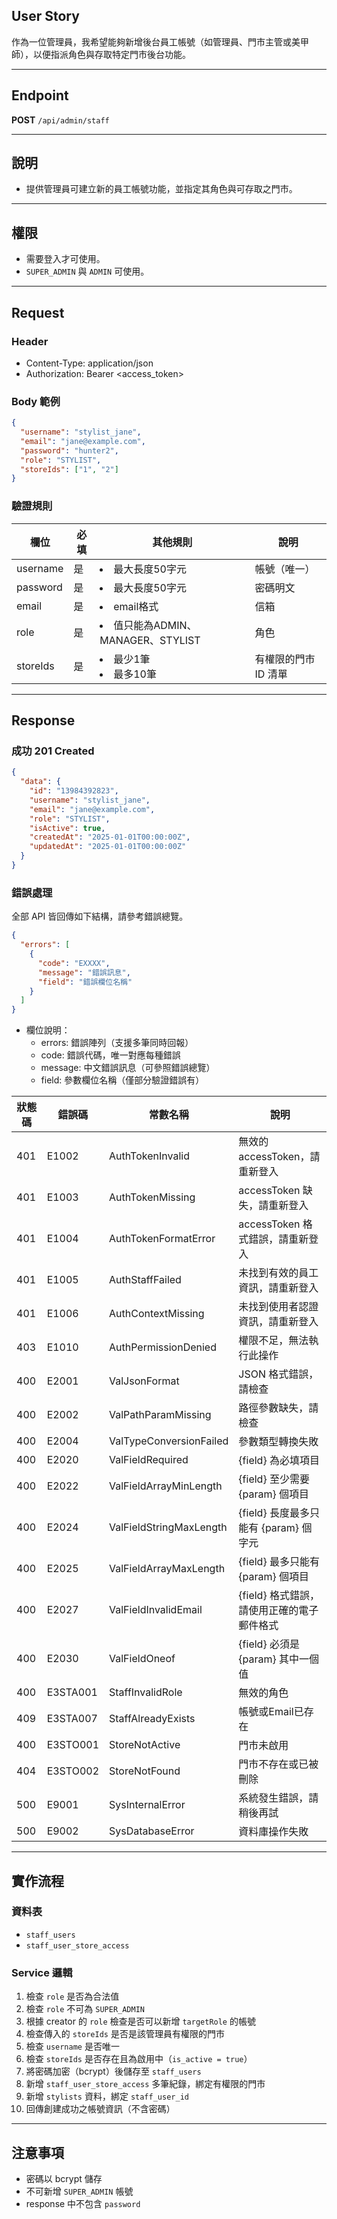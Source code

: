 ## User Story

作為一位管理員，我希望能夠新增後台員工帳號（如管理員、門市主管或美甲師），以便指派角色與存取特定門市後台功能。

---

## Endpoint

**POST** `/api/admin/staff`

---

## 說明

- 提供管理員可建立新的員工帳號功能，並指定其角色與可存取之門市。

---

## 權限

- 需要登入才可使用。
- `SUPER_ADMIN` 與 `ADMIN` 可使用。

---

## Request

### Header

- Content-Type: application/json
- Authorization: Bearer <access_token>

### Body 範例

```json
{
  "username": "stylist_jane",
  "email": "jane@example.com",
  "password": "hunter2",
  "role": "STYLIST",
  "storeIds": ["1", "2"]
}
```

### 驗證規則

| 欄位     | 必填 | 其他規則                            | 說明                 |
| -------- | ---- | ----------------------------------- | -------------------- |
| username | 是   | <li>最大長度50字元                  | 帳號（唯一）         |
| password | 是   | <li>最大長度50字元                  | 密碼明文             |
| email    | 是   | <li>email格式                       | 信箱                 |
| role     | 是   | <li>值只能為ADMIN、MANAGER、STYLIST | 角色                 |
| storeIds | 是   | <li>最少1筆<li>最多10筆             | 有權限的門市 ID 清單 |

---

## Response

### 成功 201 Created

```json
{
  "data": {
    "id": "13984392823",
    "username": "stylist_jane",
    "email": "jane@example.com",
    "role": "STYLIST",
    "isActive": true,
    "createdAt": "2025-01-01T00:00:00Z",
    "updatedAt": "2025-01-01T00:00:00Z"
  }
}
```


### 錯誤處理

全部 API 皆回傳如下結構，請參考錯誤總覽。

```json
{
  "errors": [
    {
      "code": "EXXXX",
      "message": "錯誤訊息",
      "field": "錯誤欄位名稱"
    }
  ]
}
```

- 欄位說明：
  - errors: 錯誤陣列（支援多筆同時回報）
  - code: 錯誤代碼，唯一對應每種錯誤
  - message: 中文錯誤訊息（可參照錯誤總覽）
  - field: 參數欄位名稱（僅部分驗證錯誤有）

| 狀態碼 | 錯誤碼   | 常數名稱                | 說明                                       |
| ------ | -------- | ----------------------- | ------------------------------------------ |
| 401    | E1002  | AuthTokenInvalid       | 無效的 accessToken，請重新登入             |
| 401    | E1003    | AuthTokenMissing        | accessToken 缺失，請重新登入               |
| 401    | E1004    | AuthTokenFormatError    | accessToken 格式錯誤，請重新登入           |
| 401    | E1005    | AuthStaffFailed         | 未找到有效的員工資訊，請重新登入           |
| 401    | E1006    | AuthContextMissing      | 未找到使用者認證資訊，請重新登入           |
| 403    | E1010    | AuthPermissionDenied    | 權限不足，無法執行此操作                   |
| 400    | E2001    | ValJsonFormat           | JSON 格式錯誤，請檢查                      |
| 400    | E2002    | ValPathParamMissing     | 路徑參數缺失，請檢查                       |
| 400    | E2004    | ValTypeConversionFailed | 參數類型轉換失敗                           |
| 400    | E2020    | ValFieldRequired        | {field} 為必填項目                         |
| 400    | E2022    | ValFieldArrayMinLength  | {field} 至少需要 {param} 個項目            |
| 400    | E2024    | ValFieldStringMaxLength | {field} 長度最多只能有 {param} 個字元      |
| 400    | E2025    | ValFieldArrayMaxLength  | {field} 最多只能有 {param} 個項目          |
| 400    | E2027    | ValFieldInvalidEmail    | {field} 格式錯誤，請使用正確的電子郵件格式 |
| 400    | E2030    | ValFieldOneof           | {field} 必須是 {param} 其中一個值          |
| 400    | E3STA001 | StaffInvalidRole        | 無效的角色                                 |
| 409    | E3STA007 | StaffAlreadyExists      | 帳號或Email已存在                          |
| 400    | E3STO001 | StoreNotActive          | 門市未啟用                                 |
| 404    | E3STO002 | StoreNotFound           | 門市不存在或已被刪除                       |
| 500    | E9001    | SysInternalError        | 系統發生錯誤，請稍後再試                   |
| 500    | E9002    | SysDatabaseError        | 資料庫操作失敗                             |

---

## 實作流程

### 資料表

- `staff_users`
- `staff_user_store_access`

### Service 邏輯

1. 檢查 `role` 是否為合法值
2. 檢查 `role` 不可為 `SUPER_ADMIN`
3. 根據 creator 的 `role` 檢查是否可以新增 `targetRole` 的帳號
4. 檢查傳入的 `storeIds` 是否是該管理員有權限的門市
5. 檢查 `username` 是否唯一
6. 檢查 `storeIds` 是否存在且為啟用中（`is_active = true`）
7. 將密碼加密（bcrypt）後儲存至 `staff_users`
8. 新增 `staff_user_store_access` 多筆紀錄，綁定有權限的門市
9. 新增 `stylists` 資料，綁定 `staff_user_id`
10. 回傳創建成功之帳號資訊（不含密碼）

---

## 注意事項

- 密碼以 bcrypt 儲存
- 不可新增 `SUPER_ADMIN` 帳號
- response 中不包含 `password`
